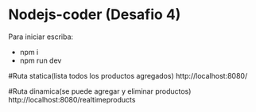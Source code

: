 # Nodejs-coder (Desafio 4)
Para iniciar escriba: 
- npm i
- npm run dev

#Ruta statica(lista todos los productos agregados)
http://localhost:8080/

#Ruta dinamica(se puede agregar y eliminar productos)
http://localhost:8080/realtimeproducts


